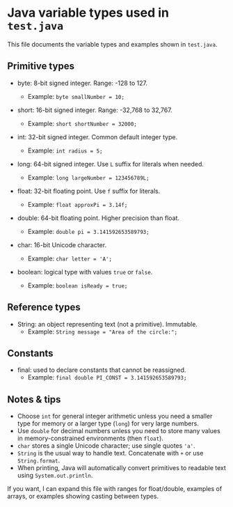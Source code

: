 # Java variable types used in `test.java`

This file documents the variable types and examples shown in `test.java`.

## Primitive types

- byte: 8-bit signed integer. Range: -128 to 127.
  - Example: `byte smallNumber = 10;`

- short: 16-bit signed integer. Range: -32,768 to 32,767.
  - Example: `short shortNumber = 32000;`

- int: 32-bit signed integer. Common default integer type.
  - Example: `int radius = 5;`

- long: 64-bit signed integer. Use `L` suffix for literals when needed.
  - Example: `long largeNumber = 123456789L;`

- float: 32-bit floating point. Use `f` suffix for literals.
  - Example: `float approxPi = 3.14f;`

- double: 64-bit floating point. Higher precision than float.
  - Example: `double pi = 3.141592653589793;`

- char: 16-bit Unicode character.
  - Example: `char letter = 'A';`

- boolean: logical type with values `true` or `false`.
  - Example: `boolean isReady = true;`

## Reference types

- String: an object representing text (not a primitive). Immutable.
  - Example: `String message = "Area of the circle:";`

## Constants

- final: used to declare constants that cannot be reassigned.
  - Example: `final double PI_CONST = 3.141592653589793;`

## Notes & tips

- Choose `int` for general integer arithmetic unless you need a smaller type for memory or a larger type (`long`) for very large numbers.
- Use `double` for decimal numbers unless you need to store many values in memory-constrained environments (then `float`).
- `char` stores a single Unicode character; use single quotes `'a'`.
- `String` is the usual way to handle text. Concatenate with `+` or use `String.format`.
- When printing, Java will automatically convert primitives to readable text using `System.out.println`.

If you want, I can expand this file with ranges for float/double, examples of arrays, or examples showing casting between types.
